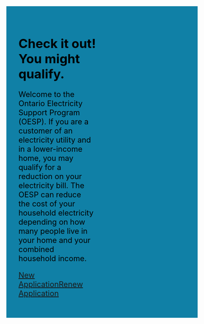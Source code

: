 <style>
.hero { background-color: #1080A6;
  background-image: url("/assets/imgs/hero.png");
  background-size: cover;
}
.message {
  padding: 2rem;
  color: #000;
}
@media (max-width: 640px) {
  .message h1 {
    font-size: 27px;
    max-width: 95%;
  }
  .message p {
    font-size: 1.25rem;
    max-width: 95%;
  }
}

@media (min-width: 641px) {
  .message {max-width: 1120px; margin: auto;}
  .message h1 {
    font-size: 33px;
    max-width: 60%;
  }
  .message p {
    font-size: 1.25rem;
    max-width: 45%;
  }
}
</style>
<div class="hero" markdown="1">
<div class="message" markdown="1">

# Check it out! You might qualify.

Welcome to the Ontario Electricity Support Program (OESP). If you are a customer of an electricity utility and in a lower-income home, you may qualify for a reduction on your electricity bill. The OESP can reduce the cost of your household electricity depending on how many people live in your home and your combined household income.

<a href="/newapp" class="ontario-button ontario-button--primary">New Application</a><a href="/renewapp" class="ontario-button ontario-button--primary">Renew Application</a>
</div>
</div>